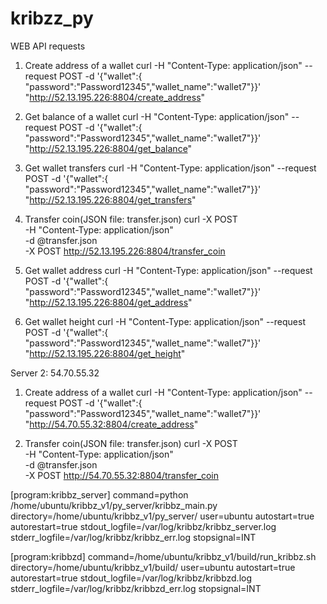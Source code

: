 # kribzz_py
WEB API requests

1. Create address of a wallet
 curl  -H "Content-Type: application/json" --request POST -d '{"wallet":{ "password":"Password12345","wallet_name":"wallet7"}}' "http://52.13.195.226:8804/create_address"

2. Get balance of a wallet
curl  -H "Content-Type: application/json" --request POST -d '{"wallet":{ "password":"Password12345","wallet_name":"wallet7"}}' "http://52.13.195.226:8804/get_balance"

3. Get  wallet transfers
curl  -H "Content-Type: application/json" --request POST -d '{"wallet":{ "password":"Password12345","wallet_name":"wallet7"}}' "http://52.13.195.226:8804/get_transfers"

4. Transfer coin(JSON file: transfer.json)
curl -X POST \
-H "Content-Type: application/json" \
-d @transfer.json \
-X POST http://52.13.195.226:8804/transfer_coin


5. Get  wallet address
   curl  -H "Content-Type: application/json" --request POST -d '{"wallet":{ "password":"Password12345","wallet_name":"wallet7"}}' "http://52.13.195.226:8804/get_address"

6. Get  wallet height
   curl  -H "Content-Type: application/json" --request POST -d '{"wallet":{ "password":"Password12345","wallet_name":"wallet7"}}' "http://52.13.195.226:8804/get_height"


Server 2:  54.70.55.32

1. Create address of a wallet
 curl  -H "Content-Type: application/json" --request POST -d '{"wallet":{ "password":"Password12345","wallet_name":"wallet7"}}' "http://54.70.55.32:8804/create_address"

4. Transfer coin(JSON file: transfer.json)
curl -X POST \
-H "Content-Type: application/json" \
-d @transfer.json \
-X POST http://54.70.55.32:8804/transfer_coin


[program:kribbz_server]
command=python  /home/ubuntu/kribbz_v1/py_server/kribbz_main.py
directory=/home/ubuntu/kribbz_v1/py_server/
user=ubuntu
autostart=true
autorestart=true
stdout_logfile=/var/log/kribbz/kribbz_server.log
stderr_logfile=/var/log/kribbz/kribbz_err.log
stopsignal=INT

[program:kribbzd]
command=/home/ubuntu/kribbz_v1/build/run_kribbz.sh
directory=/home/ubuntu/kribbz_v1/build/
user=ubuntu
autostart=true
autorestart=true
stdout_logfile=/var/log/kribbz/kribbzd.log
stderr_logfile=/var/log/kribbz/kribbzd_err.log
stopsignal=INT
